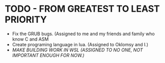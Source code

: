 # TODO - FROM GREATEST TO LEAST PRIORITY
* Fix the GRUB bugs. (Assigned to me and my friends and family who know C and ASM
* Create programing language in lua. (Assigned to Oklomsy and I.)
* *MAKE BUILDING WORK IN WSL (ASSIGNED TO NO ONE, NOT IMPORTANT ENOUGH FOR NOW.)*
